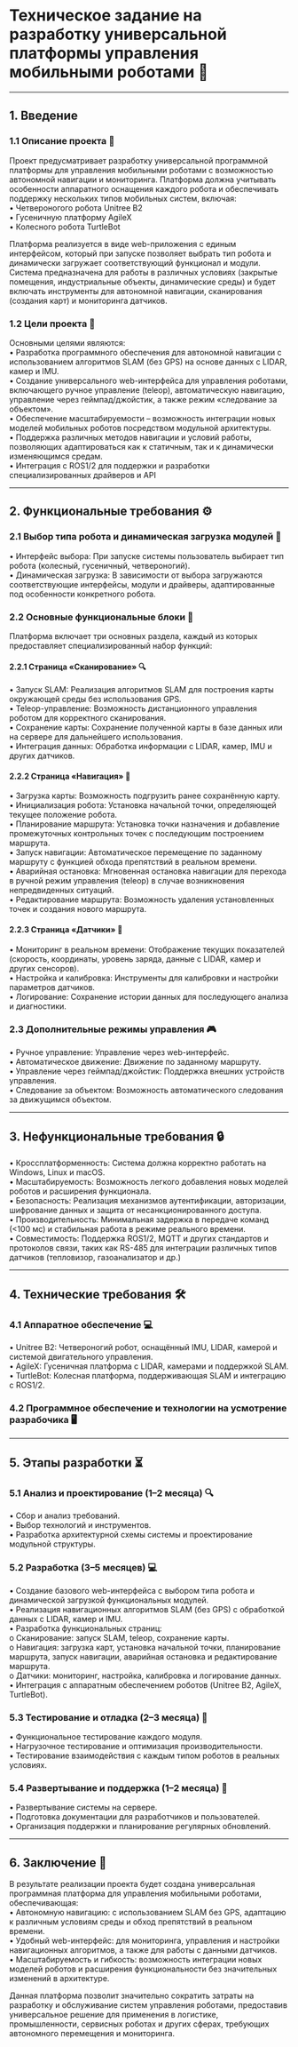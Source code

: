 # Техническое задание на разработку универсальной платформы управления мобильными роботами 🚀

---

## 1. Введение

### 1.1 Описание проекта 📄
Проект предусматривает разработку универсальной программной платформы для управления мобильными роботами с возможностью автономной навигации и мониторинга. Платформа должна учитывать особенности аппаратного оснащения каждого робота и обеспечивать поддержку нескольких типов мобильных систем, включая:  
•	Четвероногого робота Unitree B2  
•	Гусеничную платформу AgileX  
•	Колесного робота TurtleBot  

Платформа реализуется в виде web-приложения с единым интерфейсом, который при запуске позволяет выбрать тип робота и динамически загружает соответствующий функционал и модули. Система предназначена для работы в различных условиях (закрытые помещения, индустриальные объекты, динамические среды) и будет включать инструменты для автономной навигации, сканирования (создания карт) и мониторинга датчиков.

### 1.2 Цели проекта 🎯
Основными целями являются:  
•	Разработка программного обеспечения для автономной навигации с использованием алгоритмов SLAM (без GPS) на основе данных с LIDAR, камер и IMU.  
•	Создание универсального web-интерфейса для управления роботами, включающего ручное управление (teleop), автоматическую навигацию, управление через геймпад/джойстик, а также режим «следование за объектом».  
•	Обеспечение масштабируемости – возможность интеграции новых моделей мобильных роботов посредством модульной архитектуры.  
•	Поддержка различных методов навигации и условий работы, позволяющих адаптироваться как к статичным, так и к динамически изменяющимся средам.  
•	Интеграция с ROS1/2 для поддержки и разработки специализированных драйверов и API

________________________________________

## 2. Функциональные требования ⚙️

### 2.1 Выбор типа робота и динамическая загрузка модулей 🔄
•	Интерфейс выбора: При запуске системы пользователь выбирает тип робота (колесный, гусеничный, четвероногий).  
•	Динамическая загрузка: В зависимости от выбора загружаются соответствующие интерфейсы, модули и драйверы, адаптированные под особенности конкретного робота.

### 2.2 Основные функциональные блоки 🔧
Платформа включает три основных раздела, каждый из которых предоставляет специализированный набор функций:

#### 2.2.1 Страница «Сканирование» 🔍
•	Запуск SLAM: Реализация алгоритмов SLAM для построения карты окружающей среды без использования GPS.  
•	Teleop-управление: Возможность дистанционного управления роботом для корректного сканирования.  
•	Сохранение карты: Сохранение полученной карты в базе данных или на сервере для дальнейшего использования.  
•	Интеграция данных: Обработка информации с LIDAR, камер, IMU и других датчиков.

#### 2.2.2 Страница «Навигация» 🧭
•	Загрузка карты: Возможность подгрузить ранее сохранённую карту.  
•	Инициализация робота: Установка начальной точки, определяющей текущее положение робота.  
•	Планирование маршрута: Установка точки назначения и добавление промежуточных контрольных точек с последующим построением маршрута.  
•	Запуск навигации: Автоматическое перемещение по заданному маршруту с функцией обхода препятствий в реальном времени.  
•	Аварийная остановка: Мгновенная остановка навигации для перехода в ручной режим управления (teleop) в случае возникновения непредвиденных ситуаций.  
•	Редактирование маршрута: Возможность удаления установленных точек и создания нового маршрута.

#### 2.2.3 Страница «Датчики» 📡
•	Мониторинг в реальном времени: Отображение текущих показателей (скорость, координаты, уровень заряда, данные с LIDAR, камер и других сенсоров).  
•	Настройка и калибровка: Инструменты для калибровки и настройки параметров датчиков.  
•	Логирование: Сохранение истории данных для последующего анализа и диагностики.

### 2.3 Дополнительные режимы управления 🎮
•	Ручное управление: Управление через web-интерфейс.  
•	Автоматическое движение: Движение по заданному маршруту.  
•	Управление через геймпад/джойстик: Поддержка внешних устройств управления.  
•	Следование за объектом: Возможность автоматического следования за движущимся объектом.

________________________________________

## 3. Нефункциональные требования 🔒
•	Кроссплатформенность: Система должна корректно работать на Windows, Linux и macOS.  
•	Масштабируемость: Возможность легкого добавления новых моделей роботов и расширения функционала.  
•	Безопасность: Реализация механизмов аутентификации, авторизации, шифрование данных и защита от несанкционированного доступа.  
•	Производительность: Минимальная задержка в передаче команд (<100 мс) и стабильная работа в режиме реального времени.  
•	Совместимость: Поддержка ROS1/2, MQTT и других стандартов и протоколов связи, таких как RS-485 для интеграции различных типов датчиков (тепловизор, газоанализатор и др.)

________________________________________

## 4. Технические требования 🛠️

### 4.1 Аппаратное обеспечение 💻
•	Unitree B2: Четвероногий робот, оснащённый IMU, LIDAR, камерой и системой двигательного управления.  
•	AgileX: Гусеничная платформа с LIDAR, камерами и поддержкой SLAM.  
•	TurtleBot: Колесная платформа, поддерживающая SLAM и интеграцию с ROS1/2.

### 4.2 Программное обеспечение и технологии на усмотрение разрабочика 🖥️

________________________________________

## 5. Этапы разработки ⏳

### 5.1 Анализ и проектирование (1–2 месяца) 🔍
•	Сбор и анализ требований.  
•	Выбор технологий и инструментов.  
•	Разработка архитектурной схемы системы и проектирование модульной структуры.

### 5.2 Разработка (3–5 месяцев) 💻
•	Создание базового web-интерфейса с выбором типа робота и динамической загрузкой функциональных модулей.  
•	Реализация навигационных алгоритмов SLAM (без GPS) с обработкой данных с LIDAR, камер и IMU.  
•	Разработка функциональных страниц:  
  o	Сканирование: запуск SLAM, teleop, сохранение карты.  
  o	Навигация: загрузка карт, установка начальной точки, планирование маршрута, запуск навигации, аварийная остановка и редактирование маршрута.  
  o	Датчики: мониторинг, настройка, калибровка и логирование данных.  
•	Интеграция с аппаратным обеспечением роботов (Unitree B2, AgileX, TurtleBot).

### 5.3 Тестирование и отладка (2–3 месяца) 🧪
•	Функциональное тестирование каждого модуля.  
•	Нагрузочное тестирование и оптимизация производительности.  
•	Тестирование взаимодействия с каждым типом роботов в реальных условиях.

### 5.4 Развертывание и поддержка (1–2 месяца) 🚀
•	Развертывание системы на сервере.  
•	Подготовка документации для разработчиков и пользователей.  
•	Организация поддержки и планирование регулярных обновлений.

________________________________________

## 6. Заключение 🤖
В результате реализации проекта будет создана универсальная программная платформа для управления мобильными роботами, обеспечивающая:  
•	Автономную навигацию: с использованием SLAM без GPS, адаптацию к различным условиям среды и обход препятствий в реальном времени.  
•	Удобный web-интерфейс: для мониторинга, управления и настройки навигационных алгоритмов, а также для работы с данными датчиков.  
•	Масштабируемость и гибкость: возможность интеграции новых моделей роботов и расширения функциональности без значительных изменений в архитектуре.  

Данная платформа позволит значительно сократить затраты на разработку и обслуживание систем управления роботами, предоставив универсальное решение для применения в логистике, промышленности, сервисных роботах и других сферах, требующих автономного перемещения и мониторинга.
